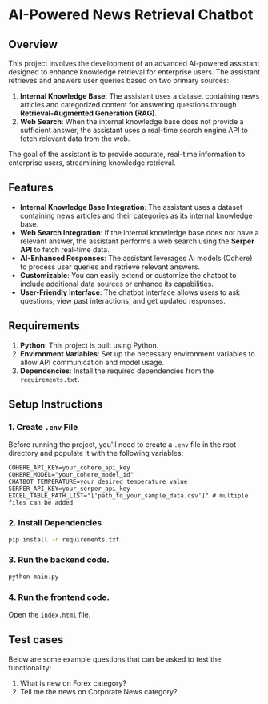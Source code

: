 # AI-Powered News Retrieval Chatbot

## Overview

This project involves the development of an advanced AI-powered assistant designed to enhance knowledge retrieval for enterprise users. The assistant retrieves and answers user queries based on two primary sources:

1. **Internal Knowledge Base**: The assistant uses a dataset containing news articles and categorized content for answering questions through **Retrieval-Augmented Generation (RAG)**.
2. **Web Search**: When the internal knowledge base does not provide a sufficient answer, the assistant uses a real-time search engine API to fetch relevant data from the web.

The goal of the assistant is to provide accurate, real-time information to enterprise users, streamlining knowledge retrieval.

## Features

- **Internal Knowledge Base Integration**: The assistant uses a dataset containing news articles and their categories as its internal knowledge base.
- **Web Search Integration**: If the internal knowledge base does not have a relevant answer, the assistant performs a web search using the **Serper API** to fetch real-time data.
- **AI-Enhanced Responses**: The assistant leverages AI models (Cohere) to process user queries and retrieve relevant answers.
- **Customizable**: You can easily extend or customize the chatbot to include additional data sources or enhance its capabilities.
- **User-Friendly Interface**: The chatbot interface allows users to ask questions, view past interactions, and get updated responses.

## Requirements

1. **Python**: This project is built using Python.
2. **Environment Variables**: Set up the necessary environment variables to allow API communication and model usage.
3. **Dependencies**: Install the required dependencies from the `requirements.txt`.

## Setup Instructions

### 1. Create `.env` File

Before running the project, you'll need to create a `.env` file in the root directory and populate it with the following variables:

```plaintext
COHERE_API_KEY=your_cohere_api_key
COHERE_MODEL="your_cohere_model_id"
CHATBOT_TEMPERATURE=your_desired_temperature_value
SERPER_API_KEY=your_serper_api_key
EXCEL_TABLE_PATH_LIST="['path_to_your_sample_data.csv']" # multiple files can be added
```

### 2. Install Dependencies

```bash
pip install -r requirements.txt
```

### 3. Run the backend code.

```bash
python main.py
```

### 4. Run the frontend code.

Open the `index.html` file.


## Test cases

Below are some example questions that can be asked to test the functionality:

1. What is new on Forex category?
2. Tell me the news on Corporate News category?